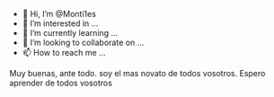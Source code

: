 - 👋 Hi, I’m @Monti1es
- 👀 I’m interested in ...
- 🌱 I’m currently learning ...
- 💞️ I’m looking to collaborate on ...
- 📫 How to reach me ...

<!---
Monti1es/Monti1es is a ✨ special ✨ repository because its `README.md` (this file) appears on your GitHub profile.
You can click the Preview link to take a look at your changes.
--->
Muy buenas, ante todo. soy el mas novato de todos vosotros. Espero  aprender de todos  vosotros
